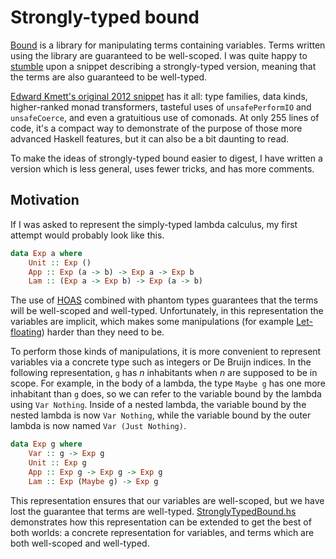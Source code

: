Strongly-typed bound
===

[Bound](http://hackage.haskell.org/package/bound) is a library for manipulating terms containing variables. Terms written using the library are guaranteed to be well-scoped. I was quite happy to [stumble](http://gelisam.blogspot.ca/2014/10/understanding-strongly-typed-bound-part.html) upon a snippet describing a strongly-typed version, meaning that the terms are also guaranteed to be well-typed.

[Edward Kmett's original 2012 snippet](http://lpaste.net/79582) has it all: type families, data kinds, higher-ranked monad transformers, tasteful uses of `unsafePerformIO` and `unsafeCoerce`, and even a gratuitious use of comonads. At only 255 lines of code, it's a compact way to demonstrate of the purpose of those more advanced Haskell features, but it can also be a bit daunting to read.

To make the ideas of strongly-typed bound easier to digest, I have written a version which is less general, uses fewer tricks, and has more comments.

Motivation
---

If I was asked to represent the simply-typed lambda calculus, my first attempt would probably look like this.

```haskell
data Exp a where
    Unit :: Exp ()
    App :: Exp (a -> b) -> Exp a -> Exp b
    Lam :: (Exp a -> Exp b) -> Exp (a -> b)
```

The use of [HOAS](http://en.wikipedia.org/wiki/Higher-order_abstract_syntax) combined with phantom types guarantees that the terms will be well-scoped and well-typed. Unfortunately, in this representation the variables are implicit, which makes some manipulations (for example [Let-floating](http://research.microsoft.com/~simonpj/papers/float.ps.gz)) harder than they need to be.

To perform those kinds of manipulations, it is more convenient to represent variables via a concrete type such as integers or De Bruijn indices. In the following representation, `g` has _n_ inhabitants when _n_ are supposed to be in scope. For example, in the body of a lambda, the type `Maybe g` has one more inhabitant than `g` does, so we can refer to the variable bound by the lambda using `Var Nothing`. Inside of a nested lambda, the variable bound by the nested lambda is now `Var Nothing`, while the variable bound by the outer lambda is now named `Var (Just Nothing)`.

```haskell
data Exp g where
    Var :: g -> Exp g
    Unit :: Exp g
    App :: Exp g -> Exp g -> Exp g
    Lam :: Exp (Maybe g) -> Exp g
```

This representation ensures that our variables are well-scoped, but we have lost the guarantee that terms are well-typed. [StronglyTypedBound.hs](StronglyTypedBound.hs) demonstrates how this representation can be extended to get the best of both worlds: a concrete representation for variables, and terms which are both well-scoped and well-typed.
